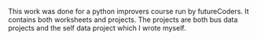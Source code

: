 This work was done for a python improvers course run by futureCoders. It contains both worksheets and projects. 
The projects are both bus data projects and the self data project which I wrote myself.
